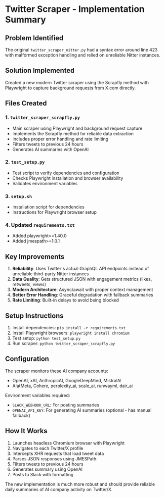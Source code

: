 # Twitter Scraper - Implementation Summary

## Problem Identified
The original `twitter_scraper_nitter.py` had a syntax error around line 423 with malformed exception handling and relied on unreliable Nitter instances.

## Solution Implemented
Created a new modern Twitter scraper using the Scrapfly method with Playwright to capture background requests from X.com directly.

## Files Created

### 1. `twitter_scraper_scrapfly.py` 
- Main scraper using Playwright and background request capture
- Implements the Scrapfly method for reliable data extraction
- Includes proper error handling and rate limiting
- Filters tweets to previous 24 hours
- Generates AI summaries with OpenAI

### 2. `test_setup.py`
- Test script to verify dependencies and configuration
- Checks Playwright installation and browser availability
- Validates environment variables

### 3. `setup.sh`
- Installation script for dependencies
- Instructions for Playwright browser setup

### 4. Updated `requirements.txt`
- Added playwright>=1.40.0
- Added jmespath>=1.0.1

## Key Improvements

1. **Reliability**: Uses Twitter's actual GraphQL API endpoints instead of unreliable third-party Nitter instances
2. **Data Quality**: Gets structured JSON with engagement metrics (likes, retweets, views)
3. **Modern Architecture**: Async/await with proper context management
4. **Better Error Handling**: Graceful degradation with fallback summaries
5. **Rate Limiting**: Built-in delays to avoid being blocked

## Setup Instructions

1. Install dependencies: `pip install -r requirements.txt`
2. Install Playwright browsers: `playwright install chromium`
3. Test setup: `python test_setup.py`
4. Run scraper: `python twitter_scraper_scrapfly.py`

## Configuration

The scraper monitors these AI company accounts:
- OpenAI, xAI, AnthropicAI, GoogleDeepMind, MistralAI
- AIatMeta, Cohere, perplexity_ai, scale_ai, runwayml, dair_ai

Environment variables required:
- `SLACK_WEBHOOK_URL`: For posting summaries
- `OPENAI_API_KEY`: For generating AI summaries (optional - has manual fallback)

## How It Works

1. Launches headless Chromium browser with Playwright
2. Navigates to each Twitter/X profile
3. Intercepts XHR requests that load tweet data  
4. Parses JSON responses using JMESPath
5. Filters tweets to previous 24 hours
6. Generates summary using OpenAI
7. Posts to Slack with formatting

The new implementation is much more robust and should provide reliable daily summaries of AI company activity on Twitter/X.
